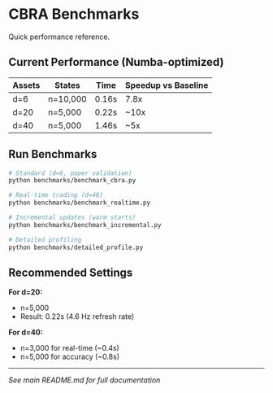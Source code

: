 # CBRA Benchmarks

Quick performance reference.

## Current Performance (Numba-optimized)

| Assets | States | Time | Speedup vs Baseline |
|--------|--------|------|---------------------|
| d=6 | n=10,000 | 0.16s | 7.8x |
| d=20 | n=5,000 | 0.22s | ~10x |
| d=40 | n=5,000 | 1.46s | ~5x |

## Run Benchmarks

```bash
# Standard (d=6, paper validation)
python benchmarks/benchmark_cbra.py

# Real-time trading (d=40)
python benchmarks/benchmark_realtime.py

# Incremental updates (warm starts)
python benchmarks/benchmark_incremental.py

# Detailed profiling
python benchmarks/detailed_profile.py
```

## Recommended Settings

**For d=20:**
- n=5,000
- Result: 0.22s (4.6 Hz refresh rate)

**For d=40:**
- n=3,000 for real-time (~0.4s)
- n=5,000 for accuracy (~0.8s)

---

*See main README.md for full documentation*

